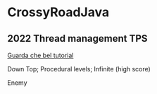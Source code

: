# CrossyRoadJava

## 2022 Thread management TPS

[Guarda che bel tutorial](https://youtu.be/RGOj5yH7evk)

Down Top; Procedural levels; Infinite (high score)

Enemy
